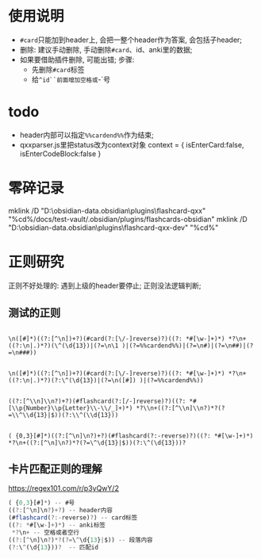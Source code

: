
# 使用说明
- `#card`只能加到header上, 会把一整个header作为答案, 会包括子header;
- 删除: 建议手动删除, 手动删除`#card`、id、anki里的数据; 
- 如果要借助插件删除, 可能出错; 步骤: 
  - 先删除`#card`标签
  - 给`^id``前面增加空格或`-`号

# todo
- header内部可以指定`%%cardend%%`作为结束;
- qxxparser.js里把status改为context对象
context = {
  isEnterCard:false,
  isEnterCodeBlock:false
}

# 零碎记录
mklink /D "D:\obsidian-data\.obsidian\plugins\flashcard-qxx" "%cd%/docs/test-vault/.obsidian/plugins/flashcards-obsidian"
mklink /D "D:\obsidian-data\.obsidian\plugins\flashcard-qxx-dev" "%cd%"


# 正则研究
正则不好处理的: 遇到上级的header要停止; 正则没法逻辑判断;

## 测试的正则
```

\n([#]*)((?:[^\n])+?)(#card(?:[\/-]reverse)?)((?: *#[\w-]+)*) *?\n+((?:\n|.)*?)(\^(\d{13})|(?=\n\1 )|(?=%%cardend%%)|(?=\n#)|(?=\n##)|(?=\n###))


\n([#]*)((?:[^\n])+?)(#card(?:[\/-]reverse)?)((?: *#[\w-]+)*) *?\n+((?:\n|.)*?)(?:\^(\d{13})|(?=\n([#]) )|(?=%%cardend%%))


((?:[^\\n]\\n?)+?)(#flashcard(?:[/-]reverse)?)((?: *#[\\p{Number}\\p{Letter}\\-\\/_]+)*) *?\\n+((?:[^\\n]\\n?)*?(?=\\^\\d{13}|$))(?:\\^(\\d{13}))


( {0,3}[#]*)((?:[^\n]\n?)+?)(#flashcard(?:-reverse)?)((?: *#[\w-]+)*) *?\n+((?:[^\n]\n?)*?(?=\^\d{13}|$))(?:\^(\d{13}))?

```

## 卡片匹配正则的理解
https://regex101.com/r/p3yQwY/2
```js
( {0,3}[#]*) -- #号
((?:[^\n]\n?)+?) -- header内容
(#flashcard(?:-reverse)?) -- card标签
((?: *#[\w-]+)*) -- anki标签
 *?\n+ -- 空格或者空行
((?:[^\n]\n?)*?(?=\^\d{13}|$)) -- 段落内容
(?:\^(\d{13}))?  -- 匹配id

```